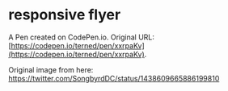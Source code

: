 # responsive flyer

A Pen created on CodePen.io. Original URL: [https://codepen.io/terned/pen/xxrpaKv](https://codepen.io/terned/pen/xxrpaKv).

Original image from here: https://twitter.com/SongbyrdDC/status/1438609665886199810
